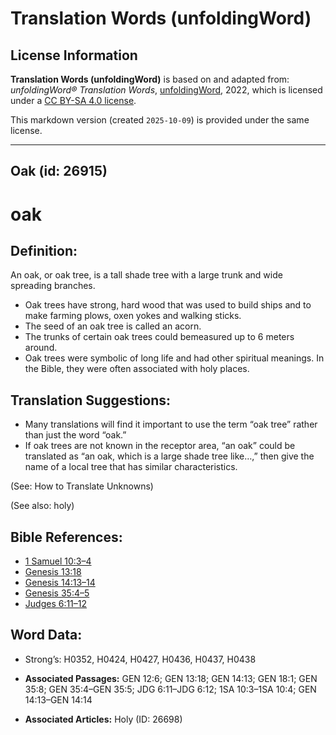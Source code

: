 # Translation Words (unfoldingWord)

## License Information

**Translation Words (unfoldingWord)** is based on and adapted from: _unfoldingWord® Translation Words_, [unfoldingWord](https://unfoldingword.org/utw), 2022, which is licensed under a [CC BY-SA 4.0 license](https://creativecommons.org/licenses/by-sa/4.0/legalcode.en).

This markdown version (created `2025-10-09`) is provided under the same license.



--------------------------------

## Oak (id: 26915)

oak
===

Definition:
-----------

An oak, or oak tree, is a tall shade tree with a large trunk and wide spreading branches.

* Oak trees have strong, hard wood that was used to build ships and to make farming plows, oxen yokes and walking sticks.
* The seed of an oak tree is called an acorn.
* The trunks of certain oak trees could bemeasured up to 6 meters around.
* Oak trees were symbolic of long life and had other spiritual meanings. In the Bible, they were often associated with holy places.

Translation Suggestions:
------------------------

* Many translations will find it important to use the term “oak tree” rather than just the word “oak.”
* If oak trees are not known in the receptor area, “an oak” could be translated as “an oak, which is a large shade tree like…,” then give the name of a local tree that has similar characteristics.

(See: How to Translate Unknowns)

(See also: holy)

Bible References:
-----------------

* [1 Samuel 10:3–4](https://ref.ly/1Sam10:3-1Sam10:4)
* [Genesis 13:18](https://ref.ly/Gen13:18)
* [Genesis 14:13–14](https://ref.ly/Gen14:13-Gen14:14)
* [Genesis 35:4–5](https://ref.ly/Gen35:4-Gen35:5)
* [Judges 6:11–12](https://ref.ly/Judg6:11-Judg6:12)

Word Data:
----------

* Strong’s: H0352, H0424, H0427, H0436, H0437, H0438

* **Associated Passages:** GEN 12:6; GEN 13:18; GEN 14:13; GEN 18:1; GEN 35:8; GEN 35:4–GEN 35:5; JDG 6:11–JDG 6:12; 1SA 10:3–1SA 10:4; GEN 14:13–GEN 14:14
* **Associated Articles:** Holy (ID: 26698)

